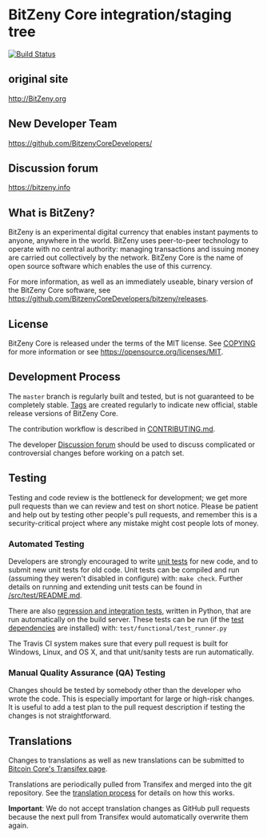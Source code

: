BitZeny Core integration/staging tree
=====================================

[![Build Status](https://travis-ci.org/BitzenyCoreDevelopers/bitzeny.svg?branch=z2.0.x)](https://travis-ci.org/BitzenyCoreDevelopers/bitzeny)

original site
----------------
http://BitZeny.org

New Developer Team
----------------
https://github.com/BitzenyCoreDevelopers/

Discussion forum
----------------
https://bitzeny.info

What is BitZeny?
----------------

BitZeny is an experimental digital currency that enables instant payments to
anyone, anywhere in the world. BitZeny uses peer-to-peer technology to operate
with no central authority: managing transactions and issuing money are carried
out collectively by the network. BitZeny Core is the name of open source
software which enables the use of this currency.

For more information, as well as an immediately useable, binary version of
the BitZeny Core software, see https://github.com/BitzenyCoreDevelopers/bitzeny/releases.

License
-------

BitZeny Core is released under the terms of the MIT license. See [COPYING](COPYING) for more
information or see https://opensource.org/licenses/MIT.

Development Process
-------------------

The `master` branch is regularly built and tested, but is not guaranteed to be
completely stable. [Tags](https://github.com/BitzenyCoreDevelopers/bitzeny/tags) are created
regularly to indicate new official, stable release versions of BitZeny Core.

The contribution workflow is described in [CONTRIBUTING.md](CONTRIBUTING.md).

The developer [Discussion forum](https://bitzeny.info)
should be used to discuss complicated or controversial changes before working
on a patch set.

Testing
-------

Testing and code review is the bottleneck for development; we get more pull
requests than we can review and test on short notice. Please be patient and help out by testing
other people's pull requests, and remember this is a security-critical project where any mistake might cost people
lots of money.

### Automated Testing

Developers are strongly encouraged to write [unit tests](src/test/README.md) for new code, and to
submit new unit tests for old code. Unit tests can be compiled and run
(assuming they weren't disabled in configure) with: `make check`. Further details on running
and extending unit tests can be found in [/src/test/README.md](/src/test/README.md).

There are also [regression and integration tests](/test), written
in Python, that are run automatically on the build server.
These tests can be run (if the [test dependencies](/test) are installed) with: `test/functional/test_runner.py`

The Travis CI system makes sure that every pull request is built for Windows, Linux, and OS X, and that unit/sanity tests are run automatically.

### Manual Quality Assurance (QA) Testing

Changes should be tested by somebody other than the developer who wrote the
code. This is especially important for large or high-risk changes. It is useful
to add a test plan to the pull request description if testing the changes is
not straightforward.

Translations
------------

Changes to translations as well as new translations can be submitted to
[Bitcoin Core's Transifex page](https://www.transifex.com/projects/p/bitcoin/).

Translations are periodically pulled from Transifex and merged into the git repository. See the
[translation process](doc/translation_process.md) for details on how this works.

**Important**: We do not accept translation changes as GitHub pull requests because the next
pull from Transifex would automatically overwrite them again.
